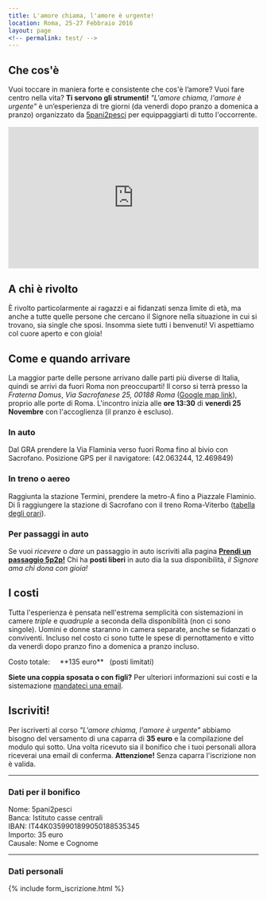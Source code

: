 ```yaml
---
title: L'amore chiama, l'amore è urgente!
location: Roma, 25-27 Febbraio 2016
layout: page
<!-- permalink: test/ -->
---
```


<div id="che-cosa" class="light-section">
<div class="max-width margin-auto padding-2-side padding-2-bottom" markdown="1">

## Che cos'è

Vuoi toccare in maniera forte e consistente che cos'è l’amore? Vuoi fare centro nella vita? **Ti servono gli strumenti!** *"L'amore chiama, l'amore è urgente"* è un’esperienza di tre giorni (da venerdì dopo pranzo a domenica a pranzo) organizzato da [5pani2pesci](http://5p2p.it) per equippaggiarti di tutto l'occorrente.

<style>.embed-container { position: relative; padding-bottom: 56.25%; height: 0; overflow: hidden; max-width: 100%; } .embed-container iframe, .embed-container object, .embed-container embed { position: absolute; top: 0; left: 0; width: 100%; height: 100%; }</style><div class='embed-container' style="margin-top: 1rem"><iframe src='https://www.youtube.com/embed/SeBKQfUwoIw' frameborder='0' allowfullscreen></iframe></div>

</div>
</div>

<div id="a-chi">
<div class="max-width margin-auto padding-2-side padding-2-bottom" markdown="1">

## A chi è rivolto

È rivolto particolarmente ai ragazzi e ai fidanzati senza limite di età, ma anche a tutte quelle persone che cercano il Signore nella situazione in cui si trovano, sia single che sposi. Insomma siete tutti i benvenuti! Vi aspettiamo col cuore aperto e con gioia!

<!-- **Hai ulteriori domande?** Prima di scrivere, visita [la pagina delle domande frequenti]()! -->

</div>
</div>

<div id="come" class="light-section">
<div class="max-width margin-auto padding-2-side padding-2-bottom" markdown="1">

## Come e quando arrivare

La maggior parte delle persone arrivano dalle parti più diverse di Italia, quindi se arrivi da fuori Roma non preoccuparti! Il corso si terrà presso la *Fraterna Domus*, *Via Sacrofanese 25, 00188 Roma* ([Google map link](https://www.google.it/maps/place/Fraterna+Domus/@42.0632174,12.4698795,15z/data=!4m5!3m4!1s0x0:0x7b65ec1d789196ad!8m2!3d42.0632174!4d12.4698795)), proprio alle porte di Roma. L'incontro inizia alle **ore 13:30** di **venerdì 25 Novembre** con l'accoglienza (il pranzo è escluso).

### <i class="fa fa-car padding-1-right" aria-hidden="true"></i> In auto

Dal GRA prendere la Via Flaminia verso fuori Roma fino al bivio con Sacrofano. Posizione GPS per il navigatore: (42.063244, 12.469849)

### <i class="fa fa-plane padding-1-right" aria-hidden="true"></i> In treno o aereo

Raggiunta la stazione Termini, prendere la metro-A fino a Piazzale Flaminio. Di lì raggiungere la stazione di Sacrofano con il treno Roma-Viterbo ([tabella degli orari](http://www.comunedisacrofano.gov.it/images/Uffici/Trasporto/2016/Orari_Treni/doc.pdf)).

### <i class="fa fa-map-marker padding-1-right" aria-hidden="true"></i> Per passaggi in auto

Se vuoi *ricevere* o *dare* un passaggio in auto iscriviti alla pagina **[Prendi un passaggio 5p2p!](https://www.facebook.com/groups/1336150603061945)** Chi ha **posti liberi** in auto  dia la sua disponibilità, *il Signore ama chi dona con gioia!*

</div>
</div>

<div id="costi">
<div class="max-width margin-auto padding-2-side padding-2-bottom" markdown="1">

## I costi

Tutta l'esperienza è pensata nell'estrema semplicità con sistemazioni in camere *triple* e *quadruple* a seconda della disponibilità (non ci sono singole). Uomini e donne staranno in camera separate, anche se fidanzati o conviventi. Incluso nel costo ci sono tutte le spese di pernottamento e vitto da venerdì dopo pranzo fino a domenica a pranzo incluso.

<div class="box light margin-auto" markdown="1">
Costo totale: &nbsp; &nbsp; **135 euro** &nbsp; 
<span class="small-text">(posti limitati)</span>
</div>


**Siete una coppia sposata o con figli?** Per ulteriori informazioni sui costi e la sistemazione [mandateci una email](mailto:info@5p2p.it).


</div>
</div>


<div id="anchor" class="light-section">
<div class="max-width margin-auto padding-2-side padding-2-bottom" markdown="1">

## Iscriviti!

Per iscriverti al corso *"L'amore chiama, l'amore è urgente"* abbiamo bisogno del versamento di una caparra di **35 euro** e la compilazione del modulo qui sotto. Una volta ricevuto sia il bonifico che i tuoi personali allora riceverai una email di conferma. **Attenzione!** Senza caparra l'iscrizione non è valida.

---

### Dati per il bonifico

Nome: 5pani2pesci<br>
Banca: Istituto casse centrali<br>
IBAN: IT44K0359901899050188535345<br>
Importo: 35 euro <br>
Causale: Nome e Cognome <br>

---

### Dati personali

{% include form_iscrizione.html %}

</div>
</div>
